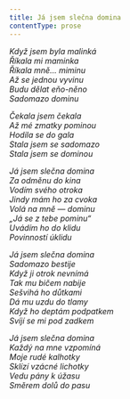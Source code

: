 ```yaml
---
title: Já jsem slečna domina
contentType: prose
---
```


<section>

_Když jsem byla malinká  
Říkala mi maminka  
Říkala mně… miminu  
Až se jednou vyvinu  
Budu dělat eňo-něno  
Sadomazo dominu_

_Čekala jsem čekala  
Až mé zmatky pominou  
Hodila se do gala  
Stala jsem se sadomazo  
Stala jsem se dominou_

_Já jsem slečna domina  
Za odměnu do kina  
Vodím svého otroka  
Jindy mám ho za cvoka  
Volá na mně — dominu  
„Já se z tebe pominu“  
Uvádím ho do klidu  
Povinností úklidu_

_Já jsem slečna domina  
Sadomazo bestije  
Když ji otrok nevnímá  
Tak mu bičem nabije  
Sešvihá ho důtkami  
Dá mu uzdu do tlamy  
Když ho deptám podpatkem  
Svíjí se mi pod zadkem_

_Já jsem slečna domina  
Každý na mne vzpomíná  
Moje rudé kalhotky  
Sklízí vzácné lichotky  
Vedu pány k úžasu  
Směrem dolů do pasu_

</section>
